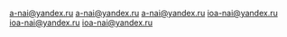 a-nai@yandex.ru
a-nai@yandex.ru
a-nai@yandex.ru
ioa-nai@yandex.ru
ioa-nai@yandex.ru
ioa-nai@yandex.ru
